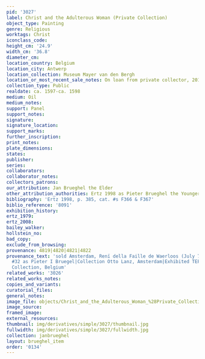 ```yaml
---
pid: '3027'
label: Christ and the Adulterous Woman (Private Collection)
object_type: Painting
genre: Religious
worktags: Christ
iconclass_code:
height_cm: '24.9'
width_cm: '36.8'
diameter_cm:
location_country: Belgium
location_city: Antwerp
location_collection: Museum Mayer van den Bergh
location_or_most_recent_sale_notes: On loan from private collector, 2014-17
collection_type: Public
realdate: ca. 1597-ca. 1598
medium: Oil
medium_notes:
support: Panel
support_notes:
signature:
signature_location:
support_marks:
further_inscription:
print_notes:
plate_dimensions:
states:
publisher:
series:
collaborators:
collaborator_notes:
collectors_patrons:
our_attribution: Jan Brueghel the Elder
other_attribution_authorities: Ertz 1998 as Pieter Brueghel the Younger
bibliography: 'Ertz 1998, p. 385, cat. #s F366 & F367'
biblio_reference: '8091'
exhibition_history:
ertz_1979:
ertz_2008:
bailey_walker:
hollstein_no:
bad_copy:
exclude_from_browsing:
provenance: 4819|4820|4821|4822
provenance_text: 'sold Amsterdam, Renï della Faille de Waerloos (July 7, 1903) lot
  #32 as Pieter I Bruegel|Collection Otto Lanz, Amsterdam|Exhibited TEFAF, 2013|Private
  Collection, Belgium'
related_works: '3026'
related_works_notes:
copies_and_variants:
curatorial_files:
general_notes:
image_file: objects/Christ_and_the_Adulterous_Woman_%28Private_Collection%29.png
image_source:
framed_image:
external_resources:
thumbnail: img/derivatives/simple/3027/thumbnail.jpg
fullwidth: img/derivatives/simple/3027/fullwidth.jpg
collection: janbrueghel
layout: brueghel_item
order: '0134'
---
```


